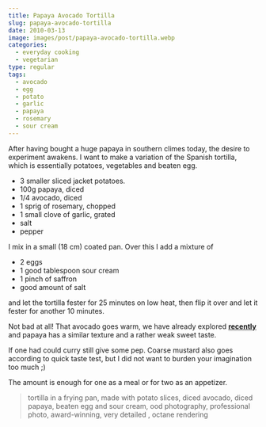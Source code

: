 ```yaml
---
title: Papaya Avocado Tortilla
slug: papaya-avocado-tortilla
date: 2010-03-13
image: images/post/papaya-avocado-tortilla.webp
categories: 
  - everyday cooking
  - vegetarian
type: regular
tags: 
  - avocado
  - egg
  - potato
  - garlic
  - papaya
  - rosemary
  - sour cream
---
```


After having bought a huge papaya in southern climes today, the desire to experiment awakens. I want to make a variation of the Spanish tortilla, which is essentially potatoes, vegetables and beaten egg.

* 3 smaller sliced jacket potatoes. 
* 100g papaya, diced 
* 1/4 avocado, diced 
* 1 sprig of rosemary, chopped 
* 1 small clove of garlic, grated 
* salt 
* pepper

I mix in a small (18 cm) coated pan. Over this I add a mixture of

* 2 eggs 
* 1 good tablespoon sour cream 
* 1 pinch of saffron 
* good amount of salt

and let the tortilla fester for 25 minutes on low heat, then flip it over and let it fester for another 10 minutes.

Not bad at all! That avocado goes warm, we have already explored **[recently](../avocado-toast)** and papaya has a similar texture and a rather weak sweet taste.

If one had could curry still give some pep. Coarse mustard also goes according to quick taste test, but I did not want to burden your imagination too much ;)

The amount is enough for one as a meal or for two as an appetizer.

> tortilla in a frying pan, made with potato slices, diced avocado, diced papaya, beaten egg and sour cream, ood photography, professional photo, award-winning, very detailed , octane rendering